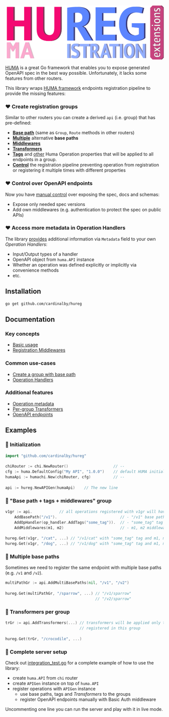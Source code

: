 ![hureg logo](./docs/hureg.png)

[HUMA](https://github.com/danielgtaylor/huma) is a great Go framework that enables you to 
expose generated OpenAPI spec in the best way possible. Unfortunately, it lacks some features from other routers.

This library wraps [HUMA framework](https://github.com/danielgtaylor/huma) endpoints 
registration pipeline to provide the missing features:

### ❤️ Create registration **groups**

Similar to other routers you can create a derived `api` (i.e. group) that has pre-defined:
- [**Base path**](./docs/base_path.md) (same as `Group`, `Route` methods in other routers) 
- [**Multiple**](./docs/base_path.md) alternative **base paths**
- [**Middlewares**](./pkg/huma/op_handler/middlewares.go)
- [**Transformers**](./docs/transformers.md)
- [**Tags**](./pkg/huma/op_handler/add_tags.go) and [other](./pkg/huma/op_handler) Huma Operation properties 
  that will be applied to all endpoints in a group.
- [**Control**](./docs/reg_middlewares.md) the registration pipeline preventing operation from 
  registration or registering it multiple times with different properties

### ❤️ Control over OpenAPI endpoints

Now you have [manual control](./docs/openapi_endpoints.md) over exposing the spec, docs and schemas:
- Expose only needed spec versions
- Add own middlewares (e.g. authentication to protect the spec on public APIs)

### ❤️ Access more metadata in Operation Handlers

The library [provides](./docs/metadata.md) additional information via `Metadata` field to your 
own _Operation Handlers_:
- Input/Output types of a handler
- OpenAPI object from `huma.API` instance
- Whether an operation was defined explicitly or implicitly via convenience methods
- etc.

## Installation

```bash
go get github.com/cardinalby/hureg
```

## Documentation

### Key concepts

- [Basic usage](./docs/basic_usage.md)
- [Registration Middlewares](./docs/reg_middlewares.md)

### Common use-cases

- [Create a group with base path](./docs/base_path.md)
- [Operation Handlers](./docs/op_handlers.md)

### Additional features

- [Operation metadata](./docs/metadata.md)
- [Per-group Transformers](./docs/transformers.md)
- [OpenAPI endpoints](./docs/openapi_endpoints.md)

## Examples

### 🔻 Initialization

```go
import "github.com/cardinalby/hureg"

chiRouter := chi.NewRouter()                    // --
cfg := huma.DefaultConfig("My API", "1.0.0")    // default HUMA initialization
humaApi := humachi.New(chiRouter, cfg)          // --

api := hureg.NewAPIGen(humaApi)    // The new line
```

### 🔻 "Base path + tags + middlewares" group

```go
v1gr := api.            // all operations registered with v1gr will have:
	AddBasePath("/v1").                            // - "/v1" base path
	AddOpHandler(op_handler.AddTags("some_tag")).  // - "some_tag" tag
	AddMiddlewares(m1, m2)                         // - m1, m2 middlewares
	
hureg.Get(v1gr, "/cat", ...) // "/v1/cat" with "some_tag" tag and m1, m2 middlewares
hureg.Get(v1gr, "/dog", ...) // "/v1/dog" with "some_tag" tag and m1, m2 middlewares
```

### 🔻 Multiple base paths

Sometimes we need to register the same endpoint with multiple base paths (e.g. `/v1` and `/v2`).

```go
multiPathGr := api.AddMultiBasePaths(nil, "/v1", "/v2")

hureg.Get(multiPathGr, "/sparrow", ...) // "/v1/sparrow"
                                        // "/v2/sparrow"
```

### 🔻 Transformers per group

```go
trGr := api.AddTransformers(...) // transformers will be applied only to the operations 
                                 // registered in this group

hureg.Get(trGr, "/crocodile", ...)
```

### 🔻 Complete server setup

Check out [integration_test.go](./integration_test.go) for a complete example of how to use the library:
- create `huma.API` from `chi` router
- create `APIGen` instance on top of `huma.API`
- register operations with `APIGen` instance
  - use base paths, tags and _Transformers_ to the groups
  - register OpenAPI endpoints manually with Basic Auth middleware

Uncommenting one line you can run the server and play with it in live mode.